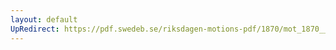 ```yaml
---
layout: default
UpRedirect: https://pdf.swedeb.se/riksdagen-motions-pdf/1870/mot_1870__ak__00108.pdf
---
```

